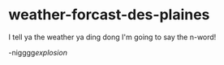 # weather-forcast-des-plaines
I tell ya the weather ya ding dong
I'm going to say the n-word!

-nigggg*explosion*
